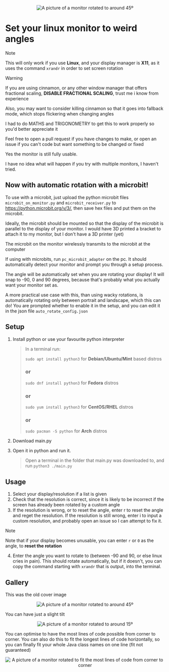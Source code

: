 <p></p>
<center><img style="max-height:40vh; margin:0 auto" src="https://cloud-m3nwxccz4-hack-club-bot.vercel.app/0pxl_20250118_222421911.mp.jpg" alt="A picture of a monitor rotated to around 45º"></center>

# Set your linux monitor to weird angles
> [!note]
> This will only work if you use **Linux**, and your display manager is **X11**, as it uses the command `xrandr` in order to set screen rotation

> [!WARNING]
> If you are using cinnamon, or any other window manager that offers fractional scaling, **DISABLE FRACTIONAL SCALING**, trust me i know from experience
> 
> Also, you may want to consider killing cinnamon so that it goes into fallback mode, which stops flickering when changing angles



I had to do MATHS and TRIGONOMETRY to get this to work properly so you'd better appreciate it

Feel free to open a pull request if you have changes to make, or open an issue if you can't code but want something to be changed or fixed

Yes the monitor is still fully usable.

I have no idea what will happen if you try with multiple monitors, I haven't tried.

## Now with automatic rotation with a microbit!

To use with a microbit, just upload the python microbit files `microbit_on_monitor.py` and `microbit_receiver.py` to https://python.microbit.org/v/3/, then save hex files and put them on the microbit.

Ideally, the microbit should be mounted so that the display of the microbit is parallel to the display of your monitor. I would have 3D printed a bracket to attach it to my monitor, but I don't have a 3D printer (yet)

The microbit on the monitor wirelessly transmits to the microbit at the computer

If using with microbits, run `pc_microbit_adapter` on the pc. It should automatically detect your monitor and prompt you through a setup process.

The angle will be automatically set when you are rotating your display! It will snap to -90, 0 and 90 degrees, because that's probably what you actually want your monitor set as.

A more practical use case with this, than using wacky rotations, is automatically rotating only between portrait and landscape, which this can do! You are prompted whether to enable it in the setup, and you can edit it in the json file `auto_rotate_config.json`



## Setup
1. Install python or use your favourite python interpreter
   > In a terminal run:
   > 
   > `sudo apt install python3` for **Debian/Ubuntu/Mint** based distros
   > ### or
   > `sudo dnf install python3` for **Fedora** distros
   > ### or
   > `sudo yum install python3` for **CentOS/RHEL** distros
   > ### or
   > `sudo pacman -S python` for **Arch** distros

2. Download main.py
3. Open it in python and run it.
   > Open a terminal in the folder that main.py was downloaded to, and run `python3 ./main.py`

## Usage
1. Select your display/resolution if a list is given
2. Check that the resolution is correct, since it is likely to be incorrect if the screen has already been rotated by a custom angle
3. If the resolution is wrong, or to reset the angle, enter r to reset the angle and reget the resolution. If the resolution is still wrong, enter i to input a custom resolution, and probably open an issue so I can attempt to fix it.
> [!note]
> Note that if your display becomes unusable, you can enter `r` or `0` as the angle, to **reset the rotation**
4. Enter the angle you want to rotate to (between -90 and 90, or else linux cries in pain). This should rotate automatically, but if it doesn't, you can copy the command starting with `xrandr` that is output, into the terminal.


## Gallery
This was the old cover image
<center><img style="max-height:40vh; margin:0 auto" src="https://cloud-6d0f8u903-hack-club-bot.vercel.app/0pxl_20241016_201340650.mp_2.jpg" alt="A picture of a monitor rotated to around 45º"></center>


You can have just a slight tilt
<center><img style="max-height:40vh; margin:0 auto" src="https://cloud-3erbv079e-hack-club-bot.vercel.app/0pxl_20241016_201435065.mp.jpg" alt="A picture of a monitor rotated to around 15º"></center>


You can optimise to have the most lines of code possible from corner to corner. You can also do this to fit the longest lines of code horizontally, so you can finally fit your whole Java class names on one line (fit not guaranteed)
<center><img style="max-height:40vh; margin:0 auto" src="https://cloud-3erbv079e-hack-club-bot.vercel.app/1pxl_20241016_201542358.mp_2.jpg" alt="A picture of a monitor rotated to fit the most lines of code from corner to corner"></center>
